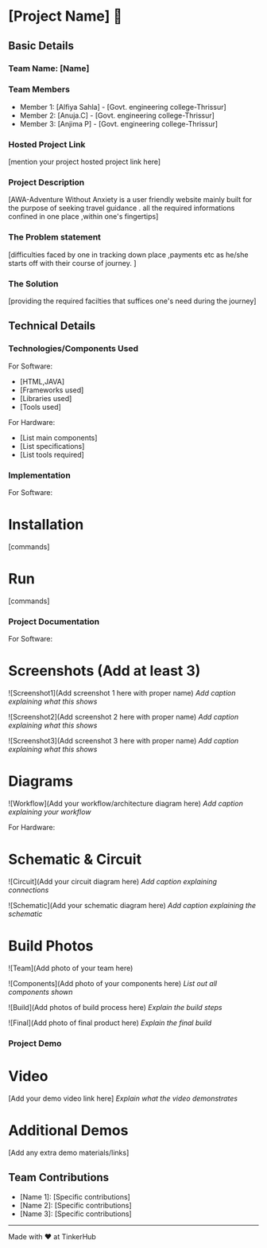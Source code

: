 

# [Project Name] 🎯


## Basic Details
### Team Name: [Name]


### Team Members
- Member 1: [Alfiya Sahla] - [Govt. engineering college-Thrissur]
- Member 2: [Anuja.C] - [Govt. engineering college-Thrissur]
- Member 3: [Anjima P] - [Govt. engineering college-Thrissur]

### Hosted Project Link
[mention your project hosted project link here]

### Project Description
[AWA-Adventure Without Anxiety is a user friendly website mainly built for the purpose of seeking travel guidance .
all the required informations  confined in one place ,within one's fingertips]

### The Problem statement
[difficulties faced by one in tracking down place ,payments etc as he/she starts off with their course of journey. ]

### The Solution
[providing the required facilties that suffices one's need during the journey]

## Technical Details
### Technologies/Components Used
For Software:
- [HTML,JAVA]
- [Frameworks used]
- [Libraries used]
- [Tools used]

For Hardware:
- [List main components]
- [List specifications]
- [List tools required]

### Implementation
For Software:
# Installation
[commands]

# Run
[commands]

### Project Documentation
For Software:

# Screenshots (Add at least 3)
![Screenshot1](Add screenshot 1 here with proper name)
*Add caption explaining what this shows*

![Screenshot2](Add screenshot 2 here with proper name)
*Add caption explaining what this shows*

![Screenshot3](Add screenshot 3 here with proper name)
*Add caption explaining what this shows*

# Diagrams
![Workflow](Add your workflow/architecture diagram here)
*Add caption explaining your workflow*

For Hardware:

# Schematic & Circuit
![Circuit](Add your circuit diagram here)
*Add caption explaining connections*

![Schematic](Add your schematic diagram here)
*Add caption explaining the schematic*

# Build Photos
![Team](Add photo of your team here)


![Components](Add photo of your components here)
*List out all components shown*

![Build](Add photos of build process here)
*Explain the build steps*

![Final](Add photo of final product here)
*Explain the final build*

### Project Demo
# Video
[Add your demo video link here]
*Explain what the video demonstrates*

# Additional Demos
[Add any extra demo materials/links]

## Team Contributions
- [Name 1]: [Specific contributions]
- [Name 2]: [Specific contributions]
- [Name 3]: [Specific contributions]

---
Made with ❤️ at TinkerHub




